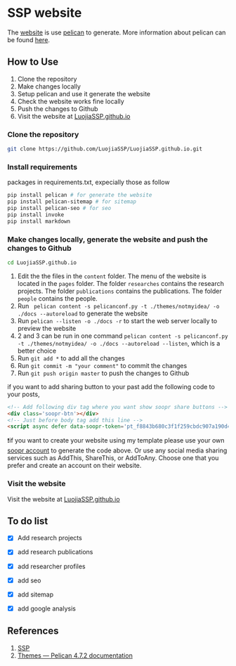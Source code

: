 # SSP website



The [website](https://luojiassp.github.io/) is use [pelican](https://docs.getpelican.com/en/latest/index.html) to generate. More information about pelican can be found [here](https://docs.getpelican.com/en/latest/index.html).


## How to Use

1. Clone the repository
2. Make changes locally
3. Setup pelican and use it generate the website
4. Check the website works fine locally
5. Push the changes to Github
6. Visit the website at [LuojiaSSP.github.io](luojiassp.github.io)

### Clone the repository

```bash
git clone https://github.com/LuojiaSSP/LuojiaSSP.github.io.git
```

### Install requirements

packages in requirements.txt, expecially those as follow

```bash
pip install pelican # for generate the website
pip install pelican-sitemap # for sitemap
pip install pelican-seo # for seo
pip install invoke
pip install markdown
```


### Make changes locally, generate the website and push the changes to Github

```bash
cd LuojiaSSP.github.io
```
 1. Edit the the files in the `content` folder. The menu of the website is located in the `pages` folder. The folder `researches` contains the research projects. The folder `publications` contains the publications. The folder `people` contains the people. 
 2. Run ` pelican content -s pelicanconf.py -t ./themes/notmyidea/ -o ./docs --autoreload` to generate the website
 3. Run `pelican --listen -o ./docs -r` to start the web server locally to preview the website
 4. 2 and 3 can be run in one command `pelican content -s pelicanconf.py -t ./themes/notmyidea/ -o ./docs --autoreload --listen`, which is a better choice
 5. Run `git add *` to add all the changes
 6. Run `git commit -m "your comment"` to commit the changes
 7. Run `git push origin master` to push the changes to Github

if you want to add sharing button to your past add the following code to your posts,

```html
<!-- Add following div tag where you want show soopr share buttons -->
<div class='soopr-btn'></div>
<!-- Just before body tag add this line -->
<script async defer data-soopr-token='pt_f8843b680c3f1f259cbdc907a190d4f6' src='https://sdk.soopr.co/soopr.js'></script>
```

❗️if you want to create your website using my template please use your own [soopr account](https://www.soopr.co/) to generate the code above. Or use any social media sharing services such as AddThis, ShareThis, or AddToAny. Choose one that you prefer and create an account on their website.

### Visit the website

Visit the website at [LuojiaSSP.github.io](luojiassp.github.io)
    
## To do list

- [x] Add research projects
- [x] add research publications
- [x] add researcher profiles
- [x] add seo
- [x] add sitemap
- [x] add google analysis


## References

1. [SSP](https://ultra.fandom.com/wiki/SSP_(Something_Search_People))
2. [Themes &mdash; Pelican 4.7.2 documentation](https://docs.getpelican.com/en/latest/themes.html)
    
<!-- 2. [Pelican＋Github博客搭建详细教程 - Heriam - 博客园](https://www.cnblogs.com/cciejh/p/blog_building.html) -->